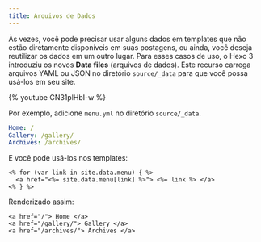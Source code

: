 ```yaml
---
title: Arquivos de Dados
---
```


Às vezes, você pode precisar usar alguns dados em templates que não estão diretamente disponíveis em suas postagens, ou ainda, você deseja reutilizar os dados em um outro lugar. Para esses casos de uso, o Hexo 3 introduziu os novos **Data files** (arquivos de dados). Este recurso carrega arquivos YAML ou JSON no diretório `source/_data` para que você possa usá-los em seu site.

{% youtube CN31plHbI-w %}

Por exemplo, adicione `menu.yml` no diretório `source/_data`.

```yaml
Home: /
Gallery: /gallery/
Archives: /archives/
```

E você pode usá-los nos templates:

```
<% for (var link in site.data.menu) { %>
  <a href="<%= site.data.menu[link] %>"> <%= link %> </a>
<% } %>
```

Renderizado assim:

```
<a href="/"> Home </a>
<a href="/gallery/"> Gallery </a>
<a href="/archives/"> Archives </a>
```
